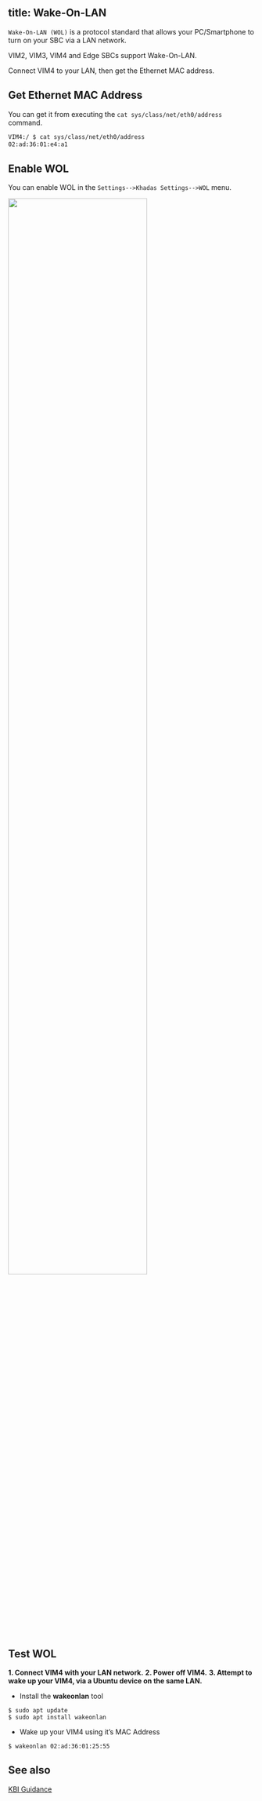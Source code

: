title: Wake-On-LAN
---

`Wake-On-LAN (WOL)` is a protocol standard that allows your PC/Smartphone to turn on your SBC via a LAN network.

VIM2, VIM3, VIM4 and Edge SBCs support Wake-On-LAN.

Connect VIM4 to your LAN, then get the Ethernet MAC address.

## Get Ethernet MAC Address

You can get it from executing the `cat sys/class/net/eth0/address` command.

```sh
VIM4:/ $ cat sys/class/net/eth0/address
02:ad:36:01:e4:a1
```

## Enable WOL

You can enable WOL in the `Settings-->Khadas Settings-->WOL` menu.

<img src="/android/images/vim4/vim4_android_wol.png" width="75%" height="75%">


## Test WOL

**1. Connect VIM4 with your LAN network.**
**2. Power off VIM4.**
**3. Attempt to wake up your VIM4, via a Ubuntu device on the same LAN.**

* Install the **wakeonlan** tool

```
$ sudo apt update
$ sudo apt install wakeonlan
```

* Wake up your VIM4 using it’s MAC Address

```
$ wakeonlan 02:ad:36:01:25:55
```

## See also

[KBI Guidance](/android/vim4/KbiGuidance.html)
